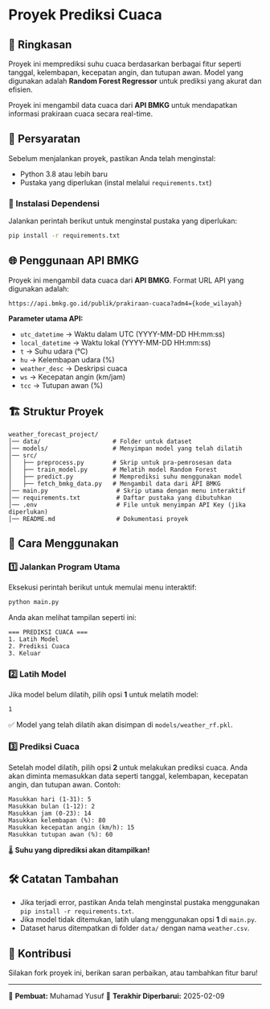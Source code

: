 # Proyek Prediksi Cuaca

## 📌 Ringkasan
Proyek ini memprediksi suhu cuaca berdasarkan berbagai fitur seperti tanggal, kelembapan, kecepatan angin, dan tutupan awan. Model yang digunakan adalah **Random Forest Regressor** untuk prediksi yang akurat dan efisien.

Proyek ini mengambil data cuaca dari **API BMKG** untuk mendapatkan informasi prakiraan cuaca secara real-time.

## 🚀 Persyaratan
Sebelum menjalankan proyek, pastikan Anda telah menginstal:
- Python 3.8 atau lebih baru
- Pustaka yang diperlukan (instal melalui `requirements.txt`)

### 🔹 Instalasi Dependensi
Jalankan perintah berikut untuk menginstal pustaka yang diperlukan:
```bash
pip install -r requirements.txt
```

## 🌐 Penggunaan API BMKG
Proyek ini mengambil data cuaca dari **API BMKG**. Format URL API yang digunakan adalah:
```
https://api.bmkg.go.id/publik/prakiraan-cuaca?adm4={kode_wilayah}
```
**Parameter utama API:**
- `utc_datetime` → Waktu dalam UTC (YYYY-MM-DD HH:mm:ss)
- `local_datetime` → Waktu lokal (YYYY-MM-DD HH:mm:ss)
- `t` → Suhu udara (°C)
- `hu` → Kelembapan udara (%)
- `weather_desc` → Deskripsi cuaca 
- `ws` → Kecepatan angin (km/jam)
- `tcc` → Tutupan awan (%)

## 🏗️ Struktur Proyek
```
weather_forecast_project/
│── data/                    # Folder untuk dataset
│── models/                  # Menyimpan model yang telah dilatih
│── src/                      
│   ├── preprocess.py        # Skrip untuk pra-pemrosesan data
│   ├── train_model.py       # Melatih model Random Forest
│   ├── predict.py           # Memprediksi suhu menggunakan model
│   ├── fetch_bmkg_data.py   # Mengambil data dari API BMKG
│── main.py                   # Skrip utama dengan menu interaktif
│── requirements.txt          # Daftar pustaka yang dibutuhkan
│── .env                      # File untuk menyimpan API Key (jika diperlukan)
│── README.md                 # Dokumentasi proyek
```

## 🎯 Cara Menggunakan
### 1️⃣ Jalankan Program Utama
Eksekusi perintah berikut untuk memulai menu interaktif:
```bash
python main.py
```
Anda akan melihat tampilan seperti ini:
```
=== PREDIKSI CUACA ===
1. Latih Model
2. Prediksi Cuaca
3. Keluar
```

### 2️⃣ Latih Model
Jika model belum dilatih, pilih opsi **1** untuk melatih model:
```bash
1
```
✅ Model yang telah dilatih akan disimpan di `models/weather_rf.pkl`.

### 3️⃣ Prediksi Cuaca
Setelah model dilatih, pilih opsi **2** untuk melakukan prediksi cuaca.
Anda akan diminta memasukkan data seperti tanggal, kelembapan, kecepatan angin, dan tutupan awan.
Contoh:
```
Masukkan hari (1-31): 5
Masukkan bulan (1-12): 2
Masukkan jam (0-23): 14
Masukkan kelembapan (%): 80
Masukkan kecepatan angin (km/h): 15
Masukkan tutupan awan (%): 60
```
🌡️ **Suhu yang diprediksi akan ditampilkan!**

## 🛠️ Catatan Tambahan
- Jika terjadi error, pastikan Anda telah menginstal pustaka menggunakan `pip install -r requirements.txt`.
- Jika model tidak ditemukan, latih ulang menggunakan opsi **1** di `main.py`.
- Dataset harus ditempatkan di folder `data/` dengan nama `weather.csv`.

## 🤝 Kontribusi
Silakan fork proyek ini, berikan saran perbaikan, atau tambahkan fitur baru!

---
📌 **Pembuat:** Muhamad Yusuf
📅 **Terakhir Diperbarui:** 2025-02-09

